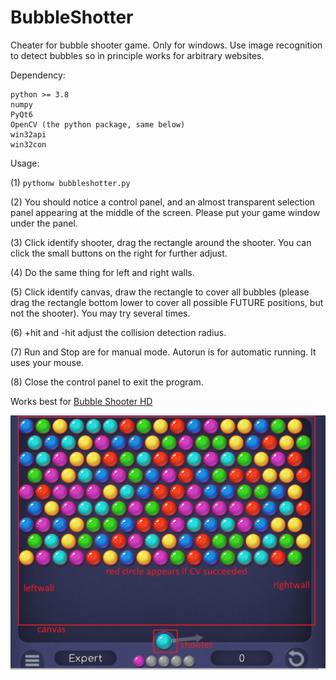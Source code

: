 
# BubbleShotter

Cheater for bubble shooter game. Only for windows. Use image recognition to detect bubbles so in principle works for arbitrary websites.

Dependency:

    python >= 3.8
    numpy
    PyQt6
    OpenCV (the python package, same below)
    win32api
    win32con

Usage:

(1) `pythonw bubbleshotter.py`

(2) You should notice a control panel, and an almost transparent selection panel appearing at the middle of the screen. Please put your game window under the panel.

(3) Click identify shooter, drag the rectangle around the shooter. You can click the small buttons on the right for further adjust.

(4) Do the same thing for left and right walls.

(5) Click identify canvas, draw the rectangle to cover all bubbles (please drag the rectangle bottom lower to cover all possible FUTURE positions, but not the shooter). You may try several times.

(6) +hit and -hit adjust the collision detection radius.

(7) Run and Stop are for manual mode. Autorun is for automatic running. It uses your mouse.

(8) Close the control panel to exit the program.

Works best for [Bubble Shooter HD](https://www.msn.com/en-us/play/games/bubble-shooter-hd/cg-9nzvl6gzqhkj?cgfrom=cg_landing_home_bubble)

![image](panel.png)
